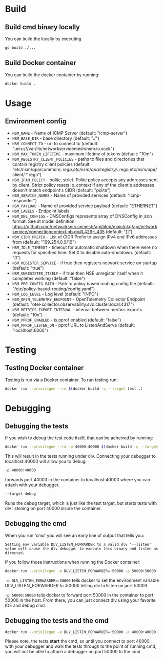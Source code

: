 # Build

## Build cmd binary locally

You can build the locally by executing

```bash
go build ./...
```

## Build Docker container

You can build the docker container by running:

```bash
docker build .
```

# Usage

## Environment config

* `NSM_NAME`                     - Name of ICMP Server (default: "icmp-server")
* `NSM_BASE_DIR`                 - base directory (default: "./")
* `NSM_CONNECT_TO`               - url to connect to (default: "unix:///var/lib/networkservicemesh/nsm.io.sock")
* `NSM_MAX_TOKEN_LIFETIME`       - maximum lifetime of tokens (default: "10m")
* `NSM_REGISTRY_CLIENT_POLICIES` - paths to files and directories that contain registry client policies (default: "etc/nsm/opa/common/.*.rego,etc/nsm/opa/registry/.*.rego,etc/nsm/opa/client/.*.rego")
* `NSM_IPAM_POLICY`              - polite, strict. Polite policy accepts any addresses sent by client. Strict policy resets ip_context if any of the client's addresses doesn't match endpoint's CIDR (default: "polite")
* `NSM_SERVICE_NAMES`            - Name of provided services (default: "icmp-responder")
* `NSM_PAYLOAD`                  - Name of provided service payload (default: "ETHERNET")
* `NSM_LABELS`                   - Endpoint labels
* `NSM_DNS_CONFIGS`              - DNSConfigs represents array of DNSConfig in json format. See at model definition: https://github.com/networkservicemesh/api/blob/main/pkg/api/networkservice/connectioncontext.pb.go#L426-L435 (default: "[]")
* `NSM_CIDR_PREFIX`              - List of CIDR Prefix to assign IPv4 and IPv6 addresses from (default: "169.254.0.0/16")
* `NSM_IDLE_TIMEOUT`             - timeout for automatic shutdown when there were no requests for specified time. Set 0 to disable auto-shutdown. (default: "0")
* `NSM_REGISTER_SERVICE`         - if true then registers network service on startup (default: "true")
* `NSM_UNREGISTER_ITSELF`        - if true then NSE unregister itself when it completes working (default: "false")
* `NSM_PBR_CONFIG_PATH`          - Path to policy based routing config file (default: "/etc/policy-based-routing/config.yaml")
* `NSM_LOG_LEVEL`                - Log level (default: "INFO")
* `NSM_OPEN_TELEMETRY_ENDPOINT`  - OpenTelemetry Collector Endpoint (default: "otel-collector.observability.svc.cluster.local:4317")
* `NSM_METRICS_EXPORT_INTERVAL`  - interval between mertics exports (default: "10s")
* `NSM_PPROF_ENABLED`            - is pprof enabled (default: "false")
* `NSM_PPROF_LISTEN_ON`          - pprof URL to ListenAndServe (default: "localhost:6060")

# Testing

## Testing Docker container

Testing is run via a Docker container.  To run testing run:

```bash
docker run --privileged --rm $(docker build -q --target test .)
```

# Debugging

## Debugging the tests
If you wish to debug the test code itself, that can be acheived by running:

```bash
docker run --privileged --rm -p 40000:40000 $(docker build -q --target debug .)
```

This will result in the tests running under dlv.  Connecting your debugger to localhost:40000 will allow you to debug.

```bash
-p 40000:40000
```
forwards port 40000 in the container to localhost:40000 where you can attach with your debugger.

```bash
--target debug
```

Runs the debug target, which is just like the test target, but starts tests with dlv listening on port 40000 inside the container.

## Debugging the cmd

When you run 'cmd' you will see an early line of output that tells you:

```Setting env variable DLV_LISTEN_FORWARDER to a valid dlv '--listen' value will cause the dlv debugger to execute this binary and listen as directed.```

If you follow those instructions when running the Docker container:
```bash
docker run --privileged -e DLV_LISTEN_FORWARDER=:50000 -p 50000:50000 --rm $(docker build -q --target test .)
```

```-e DLV_LISTEN_FORWARDER=:50000``` tells docker to set the environment variable DLV_LISTEN_FORWARDER to :50000 telling
dlv to listen on port 50000.

```-p 50000:50000``` tells docker to forward port 50000 in the container to port 50000 in the host.  From there, you can
just connect dlv using your favorite IDE and debug cmd.

## Debugging the tests and the cmd

```bash
docker run --privileged -e DLV_LISTEN_FORWARDER=:50000 -p 40000:40000 -p 50000:50000 --rm $(docker build -q --target debug .)
```

Please note, the tests **start** the cmd, so until you connect to port 40000 with your debugger and walk the tests
through to the point of running cmd, you will not be able to attach a debugger on port 50000 to the cmd.
